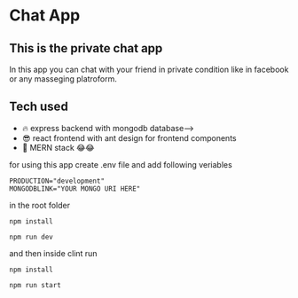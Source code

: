 # Chat App
## This is the private chat app


In this app you can chat with your friend in private condition like in facebook or any masseging platroform.
## Tech used 
- 🔥  express backend with mongodb database-->
- 😎  react frontend with ant design for frontend components
- 🎉  MERN stack 😂😂


for using this app create .env file and add following veriables
```
PRODUCTION="development"  
MONGODBLINK="YOUR MONGO URI HERE"
```
in the root folder
```
npm install

npm run dev
```
and then inside clint run
```
npm install

npm run start
```